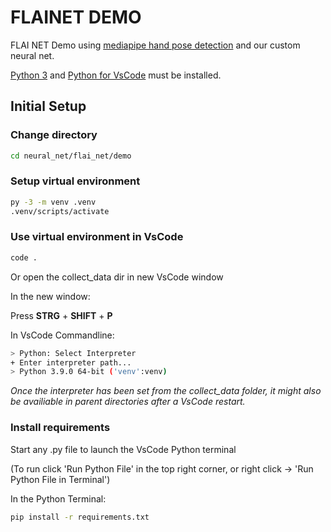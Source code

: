 # FLAINET DEMO

FLAI NET Demo using [mediapipe hand pose detection](https://google.github.io/mediapipe/solutions/hands.html) and our custom neural net.

[Python 3](https://www.python.org/downloads/) and [Python for VsCode](https://marketplace.visualstudio.com/items?itemName=ms-python.python) must be installed.

## Initial Setup

### Change directory

```bash
cd neural_net/flai_net/demo
```

### Setup virtual environment

```bash
py -3 -m venv .venv
.venv/scripts/activate
```

### Use virtual environment in VsCode

```bash
code .
```

Or open the collect_data dir in new VsCode window

In the new window:

Press **STRG** + **SHIFT** + **P**

In VsCode Commandline:

```bash
> Python: Select Interpreter
+ Enter interpreter path...
> Python 3.9.0 64-bit ('venv':venv)
```

*Once the interpreter has been set from the collect_data folder, it might also be availiable in parent directories after a VsCode restart.*

### Install requirements

Start any .py file to launch the VsCode Python terminal

(To run click 'Run Python File' in the top right corner, or right click -> 'Run Python File in Terminal')

In the Python Terminal:

```bash
pip install -r requirements.txt
```
